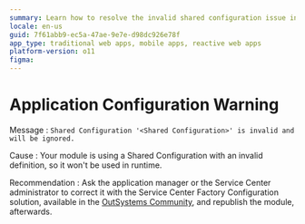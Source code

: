 ```yaml
---
summary: Learn how to resolve the invalid shared configuration issue in OutSystems 11 (O11) by consulting the Service Center Factory Configuration solution.
locale: en-us
guid: 7f61abb9-ec5a-47ae-9e7e-d98dc926e78f
app_type: traditional web apps, mobile apps, reactive web apps
platform-version: o11
figma:
---
```


# Application Configuration Warning

Message
:   `Shared Configuration '<Shared Configuration>' is invalid and will be ignored.`

Cause
:   Your module is using a Shared Configuration with an invalid definition, so it won't be used in runtime.

Recommendation
:   Ask the application manager or the Service Center administrator to correct it with the Service Center Factory Configuration solution, available in the [OutSystems Community](<http://www.outsystems.com/community>), and republish the module, afterwards.
